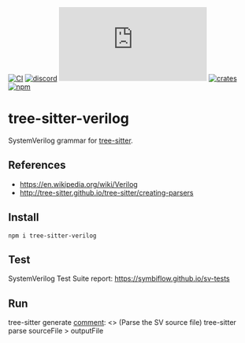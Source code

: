 [![CI][ci]](https://github.com/tree-sitter/tree-sitter-verilog/actions/workflows/ci.yml)
[![discord][discord]](https://discord.gg/w7nTvsVJhm)
[![matrix][matrix]](https://matrix.to/#/#tree-sitter-chat:matrix.org)
[![crates][crates]](https://crates.io/crates/tree-sitter-verilog)
[![npm][npm]](https://www.npmjs.com/package/tree-sitter-verilog)

# tree-sitter-verilog

SystemVerilog grammar for [tree-sitter](https://github.com/tree-sitter/tree-sitter).

## References

- https://en.wikipedia.org/wiki/Verilog
- http://tree-sitter.github.io/tree-sitter/creating-parsers

## Install

```
npm i tree-sitter-verilog
```

## Test

SystemVerilog Test Suite report: https://symbiflow.github.io/sv-tests


## Run

[comment]: <> (Custom the SystemVerilog grammar)
tree-sitter generate
[comment]: <> (Parse the SV source file)
tree-sitter parse sourceFile > outputFile

[ci]: https://img.shields.io/github/actions/workflow/status/tree-sitter/tree-sitter-verilog/ci.yml?logo=github&label=CI
[discord]: https://img.shields.io/discord/1063097320771698699?logo=discord&label=discord
[matrix]: https://img.shields.io/matrix/tree-sitter-chat%3Amatrix.org?logo=matrix&label=matrix
[npm]: https://img.shields.io/npm/v/tree-sitter-verilog?logo=npm
[crates]: https://img.shields.io/crates/v/tree-sitter-verilog?logo=rust
